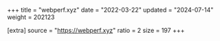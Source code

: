 +++
title = "webperf.xyz"
date = "2022-03-22"
updated = "2024-07-14"
weight = 202123

[extra]
source = "https://webperf.xyz"
ratio = 2
size = 197
+++
